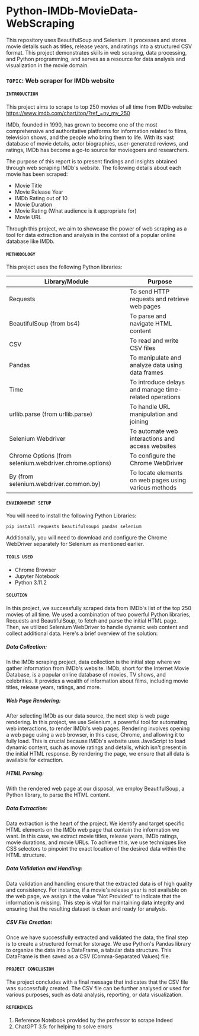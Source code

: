 # Python-IMDb-MovieData-WebScraping
This repository uses BeautifulSoup and Selenium. It processes and stores movie details such as titles, release years, and ratings into a structured CSV format. This project demonstrates skills in web scraping, data processing, and Python programming, and serves as a resource for data analysis and visualization in the movie domain.

### **`TOPIC`**: Web scraper for IMDb website

#### **`INTRODUCTION`**

This project aims to scrape to top 250 movies of all time from IMDb website: https://www.imdb.com/chart/top/?ref_=nv_mv_250 

IMDb, founded in 1990, has grown to become one of the most comprehensive and authoritative platforms for information related to films, television shows, and the people who bring them to life. With its vast database of movie details, actor biographies, user-generated reviews, and ratings, IMDb has become a go-to source for moviegoers and researchers.

The purpose of this report is to present findings and insights obtained through web scraping IMDb's website. The following details about each movie has been scraped: 

*   Movie Title
*   Movie Release Year
*   IMDb Rating out of 10
*   Movie Duration
*   Movie Rating (What audience is it appropriate for)
*   Movie URL

Through this project, we aim to showcase the power of web scraping as a tool for data extraction and analysis in the context of a popular online database like IMDb.

#### **`METHODOLOGY`**

This project uses the following Python libraries:

| Library/Module                                      | Purpose                                             |
| --------------------------------------------------- | --------------------------------------------------- |
| Requests                                            | To send HTTP requests and retrieve web pages        |
| BeautifulSoup (from bs4)                            | To parse and navigate HTML content                  |
| CSV                                                 | To read and write CSV files                         |
| Pandas                                              | To manipulate and analyze data using data frames    |
| Time                                                | To introduce delays and manage time-related operations |
| urllib.parse (from urllib.parse)                    | To handle URL manipulation and joining             |
| Selenium Webdriver                                  | To automate web interactions and access websites    |
| Chrome Options (from selenium.webdriver.chrome.options) | To configure the Chrome WebDriver                   |
| By (from selenium.webdriver.common.by)              | To locate elements on web pages using various methods |



#### **`ENVIRONMENT SETUP`**

You will need to install the following Python Libraries: 

`pip install requests beautifulsoup4 pandas selenium`

Additionally, you will need to download and configure the Chrome WebDriver separately for Selenium as mentioned earlier.


#### **`TOOLS USED`**

*   Chrome Browser
*   Jupyter Notebook
*   Python 3.11.2


#### **`SOLUTION`**

In this project, we successfully scraped data from IMDb's list of the top 250 movies of all time. We used a combination of two powerful Python libraries, Requests and BeautifulSoup, to fetch and parse the initial HTML page. Then, we utilized Selenium WebDriver to handle dynamic web content and collect additional data. Here's a brief overview of the solution:


##### **Data Collection:**
In the IMDb scraping project, data collection is the initial step where we gather information from IMDb's website. IMDb, short for the Internet Movie Database, is a popular online database of movies, TV shows, and celebrities. It provides a wealth of information about films, including movie titles, release years, ratings, and more.


##### **Web Page Rendering:**
After selecting IMDb as our data source, the next step is web page rendering. In this project, we use Selenium, a powerful tool for automating web interactions, to render IMDb's web pages. Rendering involves opening a web page using a web browser, in this case, Chrome, and allowing it to fully load. This is crucial because IMDb's website uses JavaScript to load dynamic content, such as movie ratings and details, which isn't present in the initial HTML response. By rendering the page, we ensure that all data is available for extraction.


##### **HTML Parsing:**
With the rendered web page at our disposal, we employ BeautifulSoup, a Python library, to parse the HTML content. 


##### **Data Extraction:**
Data extraction is the heart of the project. We identify and target specific HTML elements on the IMDb web page that contain the information we want. In this case, we extract movie titles, release years, IMDb ratings, movie durations, and movie URLs. To achieve this, we use techniques like CSS selectors to pinpoint the exact location of the desired data within the HTML structure.


##### **Data Validation and Handling:**
Data validation and handling ensure that the extracted data is of high quality and consistency. For instance, if a movie's release year is not available on the web page, we assign it the value "Not Provided" to indicate that the information is missing. This step is vital for maintaining data integrity and ensuring that the resulting dataset is clean and ready for analysis.


##### **CSV File Creation:**
Once we have successfully extracted and validated the data, the final step is to create a structured format for storage. We use Python's Pandas library to organize the data into a DataFrame, a tabular data structure. This DataFrame is then saved as a CSV (Comma-Separated Values) file. 


#### **`PROJECT CONCLUSION`** 

The project concludes with a final message that indicates that the CSV file was successfully created.
The CSV file can be further analysed or used for various purposes, such as data analysis, reporting, or data visualization.


#### **`REFERENCES`** 

1. Reference Notebook provided by the professor to scrape Indeed
2. ChatGPT 3.5: for helping to solve errors

